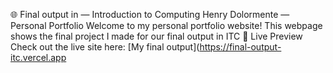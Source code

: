 🌐 Final output in — Introduction to Computing
    Henry Dolormente — Personal Portfolio
    Welcome to my personal portfolio website!
    This webpage shows the final project I made for our final output in ITC
    📸 Live Preview  
    Check out the live site here: [My final output](https://final-output-itc.vercel.app
